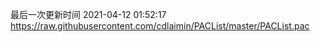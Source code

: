 最后一次更新时间 2021-04-12 01:52:17
https://raw.githubusercontent.com/cdlaimin/PACList/master/PACList.pac

